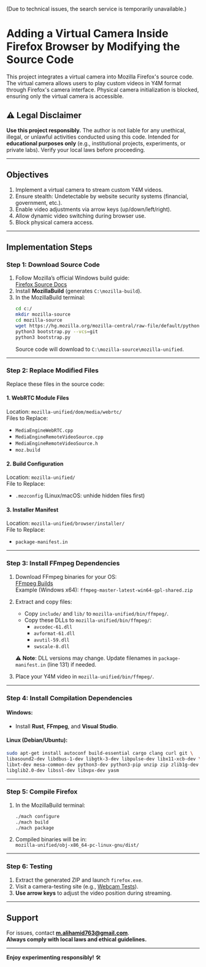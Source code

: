 (Due to technical issues, the search service is temporarily unavailable.)

# Adding a Virtual Camera Inside Firefox Browser by Modifying the Source Code

This project integrates a virtual camera into Mozilla Firefox's source code. The virtual camera allows users to play custom videos in Y4M format through Firefox's camera interface. Physical camera initialization is blocked, ensuring only the virtual camera is accessible.

## ⚠️ Legal Disclaimer
**Use this project responsibly.** The author is not liable for any unethical, illegal, or unlawful activities conducted using this code. Intended for **educational purposes only** (e.g., institutional projects, experiments, or private labs). Verify your local laws before proceeding.

---

## Objectives
1. Implement a virtual camera to stream custom Y4M videos.
2. Ensure stealth: Undetectable by website security systems (financial, government, etc.).
3. Enable video adjustments via arrow keys (up/down/left/right).
4. Allow dynamic video switching during browser use.
5. Block physical camera access.

---

## Implementation Steps

### Step 1: Download Source Code
1. Follow Mozilla’s official Windows build guide:  
   [Firefox Source Docs](https://firefox-source-docs.mozilla.org/setup/windows_build.html)
2. Install **MozillaBuild** (generates `C:\mozilla-build`).
3. In the MozillaBuild terminal:
   ```bash
   cd c:/
   mkdir mozilla-source
   cd mozilla-source
   wget https://hg.mozilla.org/mozilla-central/raw-file/default/python/mozboot/bin/bootstrap.py
   python3 bootstrap.py --vcs=git
   python3 bootstrap.py
   ```
   Source code will download to `C:\mozilla-source\mozilla-unified`.

---

### Step 2: Replace Modified Files
Replace these files in the source code:

#### 1. **WebRTC Module Files**  
   Location: `mozilla-unified/dom/media/webrtc/`  
   Files to Replace:
   - `MediaEngineWebRTC.cpp`
   - `MediaEngineRemoteVideoSource.cpp`
   - `MediaEngineRemoteVideoSource.h`
   - `moz.build`

#### 2. **Build Configuration**  
   Location: `mozilla-unified/`  
   File to Replace:  
   - `.mozconfig` (Linux/macOS: unhide hidden files first)

#### 3. **Installer Manifest**  
   Location: `mozilla-unified/browser/installer/`  
   File to Replace:  
   - `package-manifest.in`

---

### Step 3: Install FFmpeg Dependencies
1. Download FFmpeg binaries for your OS:  
   [FFmpeg Builds](https://github.com/btbn/ffmpeg-builds/releases)  
   Example (Windows x64): `ffmpeg-master-latest-win64-gpl-shared.zip`

2. Extract and copy files:
   - Copy `include/` and `lib/` to `mozilla-unified/bin/ffmpeg/`.
   - Copy these DLLs to `mozilla-unified/bin/ffmpeg/`:
     - `avcodec-61.dll`
     - `avformat-61.dll`
     - `avutil-59.dll`
     - `swscale-8.dll`

   ⚠️ **Note**: DLL versions may change. Update filenames in `package-manifest.in` (line 131) if needed.

3. Place your Y4M video in `mozilla-unified/bin/ffmpeg/`.

---

### Step 4: Install Compilation Dependencies
#### Windows:
- Install **Rust**, **FFmpeg**, and **Visual Studio**.

#### Linux (Debian/Ubuntu):
```bash
sudo apt-get install autoconf build-essential cargo clang curl git \
libasound2-dev libdbus-1-dev libgtk-3-dev libpulse-dev libx11-xcb-dev \
libxt-dev mesa-common-dev python3-dev python3-pip unzip zip zlib1g-dev \
libglib2.0-dev libssl-dev libvpx-dev yasm
```

---

### Step 5: Compile Firefox
1. In the MozillaBuild terminal:
   ```bash
   ./mach configure
   ./mach build
   ./mach package
   ```

2. Compiled binaries will be in:  
   `mozilla-unified/obj-x86_64-pc-linux-gnu/dist/`

---

### Step 6: Testing
1. Extract the generated ZIP and launch `firefox.exe`.
2. Visit a camera-testing site (e.g., [Webcam Tests](https://webcamtests.com/)).
3. **Use arrow keys** to adjust the video position during streaming.

---

## Support
For issues, contact **m.alihamid763@gmail.com**.  
**Always comply with local laws and ethical guidelines.**  

---

**Enjoy experimenting responsibly!** 🛠️
